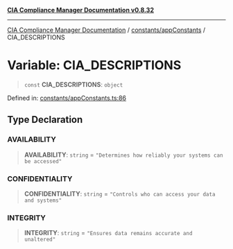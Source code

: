[**CIA Compliance Manager Documentation v0.8.32**](../../../README.md)

***

[CIA Compliance Manager Documentation](../../../modules.md) / [constants/appConstants](../README.md) / CIA\_DESCRIPTIONS

# Variable: CIA\_DESCRIPTIONS

> `const` **CIA\_DESCRIPTIONS**: `object`

Defined in: [constants/appConstants.ts:86](https://github.com/Hack23/cia-compliance-manager/blob/0dc9a11e510cc2f2986e7debe532892627f2b00f/src/constants/appConstants.ts#L86)

## Type Declaration

### AVAILABILITY

> **AVAILABILITY**: `string` = `"Determines how reliably your systems can be accessed"`

### CONFIDENTIALITY

> **CONFIDENTIALITY**: `string` = `"Controls who can access your data and systems"`

### INTEGRITY

> **INTEGRITY**: `string` = `"Ensures data remains accurate and unaltered"`
